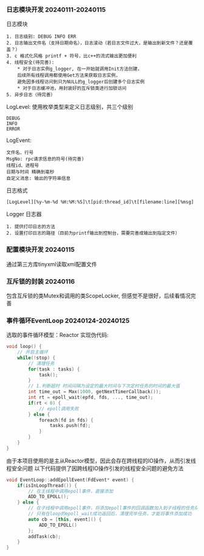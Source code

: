 ### 日志模块开发 20240111-20240115

日志模块
```
1. 日志级别: DEBUG INFO ERR
2. 日志输出文件名（支持日期命名），日志滚动（若日志文件过大，是输出到新文件？还是覆盖？）
3. c 格式化风格 printf + 符号，比c++的流式输出更加便利
4. 线程安全(待完善): 
    * 对于日志实例g_logger, 在一开始就调用Init方法创建，
    后续所有线程调用都使用Get方法来获取日志实例，
    避免因多线程访问到只为NULL的g_logger后创建多个日志实例
    * 对于日志缓冲池，用封装好的互斥锁类进行加锁访问
5. 异步日志（待完善）
```

LogLevel: 
使用枚举类型来定义日志级别，共三个级别
```
DEBUG
INFO
ERROR
```

LogEvent:
```
文件名、行号
MsgNo: rpc请求信息的符号(待完善)
线程id、进程号
日期与时间 精确到毫秒
自定义消息: 输出的字符串信息
```

日志格式
```
[LogLevel][%y-%m-%d %H:%M:%S]\t[pid:thread_id]\t[filename:line][%msg]
```

Logger 日志器
```
1. 提供打印日志的方法
2. 设置打印日志的路径（目前为printf输出到控制台，需要完善成输出到指定文件）
```

### 配置模块开发 20240115
通过第三方库tinyxml读取xml配置文件

### 互斥锁的封装 20240116
包含互斥锁的类Mutex和调用的类ScopeLocker, 但感觉不是很好，后续看情况完善

### 事件循环EventLoop 20240124-20240125
选取的事件循环模型：Reactor
实现伪代码:
```c++
void loop() {
    // 开启主循环
    while(!stop) {
        // 清理任务
        for(task : tasks) {
            task();
        }
        // 1.判断超时 时间间隔为设定的最大时间与下次定时任务的时间的最大值
        int time_out = Max(1000, getNextTimerCallback());
        int rt = epoll_wait(epfd, fds, ..., time_out);
        if(rt < 0) {
            // epoll调用失败
        } else {
            foreach(fd in fds) {
                tasks.push(fd);
            }
        }
    }
}
```

由于本项目使用的是主从Reactor模型，因此会存在跨线程的IO操作，从而引发线程安全问题
以下代码提供了因跨线程IO操作引发的线程安全问题的避免方法
```c++
void EventLoop::addEpollEvent(FdEvent* event) {
    if(isInLoopThread()) {
        // 在主线程中调用epoll事件，直接添加
        ADD_TO_EPOLL();
    } else {
        // 在子线程中调用epoll事件，将添加epoll事件的回调函数加入到子线程的任务队列
        // 只有在loop的epoll_wait成功返回后，清理完毕任务，才能将事件添加成功
        auto cb = [this, event]() {
            ADD_TO_EPOLL()
        };
        addTask(cb);
    }
}
```